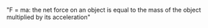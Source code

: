 
"F = ma: the net force on an object is equal to the mass of the object multiplied by its acceleration"